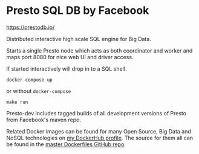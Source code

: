 Presto SQL DB by Facebook
=========================

https://prestodb.io/

Distributed interactive high scale SQL engine for Big Data.

Starts a single Presto node which acts as both coordinator and worker and maps port 8080 for nice web UI and driver access.

If started interactively will drop in to a SQL shell.

```
docker-compose up
```

or without `docker-compose`

```
make run
```

Presto-dev includes tagged builds of all development versions of Presto from Facebook's maven repo.

Related Docker images can be found for many Open Source, Big Data and NoSQL technologies on [my DockerHub profile](https://hub.docker.com/r/harisekhon). The source for them all can be found in the [master Dockerfiles GitHub repo](https://github.com/HariSekhon/Dockerfiles/).

